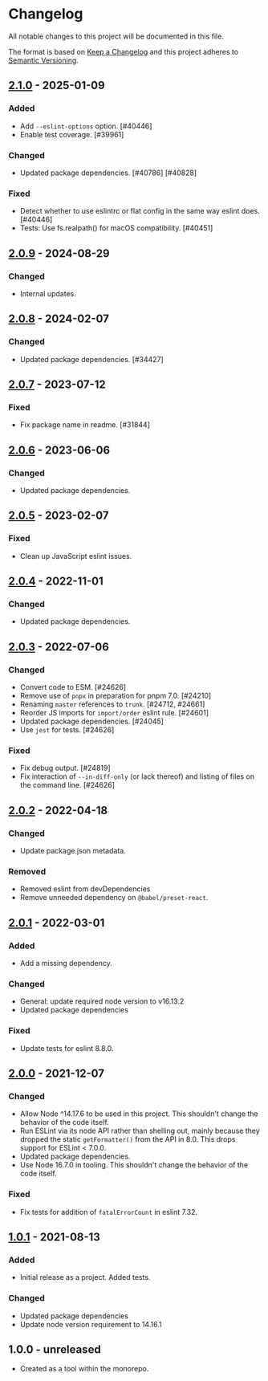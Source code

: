 # Changelog

All notable changes to this project will be documented in this file.

The format is based on [Keep a Changelog](https://keepachangelog.com/en/1.0.0/)
and this project adheres to [Semantic Versioning](https://semver.org/spec/v2.0.0.html).

## [2.1.0] - 2025-01-09
### Added
- Add `--eslint-options` option. [#40446]
- Enable test coverage. [#39961]

### Changed
- Updated package dependencies. [#40786] [#40828]

### Fixed
- Detect whether to use eslintrc or flat config in the same way eslint does. [#40446]
- Tests: Use fs.realpath() for macOS compatibility. [#40451]

## [2.0.9] - 2024-08-29
### Changed
- Internal updates.

## [2.0.8] - 2024-02-07
### Changed
- Updated package dependencies. [#34427]

## [2.0.7] - 2023-07-12
### Fixed
- Fix package name in readme. [#31844]

## [2.0.6] - 2023-06-06
### Changed
- Updated package dependencies.

## [2.0.5] - 2023-02-07
### Fixed
- Clean up JavaScript eslint issues.

## [2.0.4] - 2022-11-01
### Changed
- Updated package dependencies.

## [2.0.3] - 2022-07-06
### Changed
- Convert code to ESM. [#24626]
- Remove use of `pnpx` in preparation for pnpm 7.0. [#24210]
- Renaming `master` references to `trunk`. [#24712, #24661]
- Reorder JS imports for `import/order` eslint rule. [#24601]
- Updated package dependencies. [#24045]
- Use `jest` for tests. [#24626]

### Fixed
- Fix debug output. [#24819]
- Fix interaction of `--in-diff-only` (or lack thereof) and listing of files on the command line. [#24626]

## [2.0.2] - 2022-04-18
### Changed
- Update package.json metadata.

### Removed
- Removed eslint from devDependencies
- Remove unneeded dependency on `@babel/preset-react`.

## [2.0.1] - 2022-03-01
### Added
- Add a missing dependency.

### Changed
- General: update required node version to v16.13.2
- Updated package dependencies

### Fixed
- Update tests for eslint 8.8.0.

## [2.0.0] - 2021-12-07
### Changed
- Allow Node ^14.17.6 to be used in this project. This shouldn't change the behavior of the code itself.
- Run ESLint via its node API rather than shelling out, mainly because they dropped the static `getFormatter()` from the API in 8.0. This drops support for ESLint < 7.0.0.
- Updated package dependencies.
- Use Node 16.7.0 in tooling. This shouldn't change the behavior of the code itself.

### Fixed
- Fix tests for addition of `fatalErrorCount` in eslint 7.32.

## [1.0.1] - 2021-08-13
### Added
- Initial release as a project. Added tests.

### Changed
- Updated package dependencies
- Update node version requirement to 14.16.1

## 1.0.0 - unreleased

* Created as a tool within the monorepo.

[2.1.0]: https://github.com/Automattic/eslint-changed/compare/2.0.9...2.1.0
[2.0.9]: https://github.com/Automattic/eslint-changed/compare/2.0.8...2.0.9
[2.0.8]: https://github.com/Automattic/eslint-changed/compare/2.0.7...2.0.8
[2.0.7]: https://github.com/Automattic/eslint-changed/compare/2.0.6...2.0.7
[2.0.6]: https://github.com/Automattic/eslint-changed/compare/2.0.5...2.0.6
[2.0.5]: https://github.com/Automattic/eslint-changed/compare/2.0.4...2.0.5
[2.0.4]: https://github.com/Automattic/eslint-changed/compare/2.0.3...2.0.4
[2.0.3]: https://github.com/Automattic/eslint-changed/compare/2.0.2...2.0.3
[2.0.2]: https://github.com/Automattic/eslint-changed/compare/2.0.1...2.0.2
[2.0.1]: https://github.com/Automattic/eslint-changed/compare/2.0.0...2.0.1
[2.0.0]: https://github.com/Automattic/eslint-changed/compare/1.0.1...2.0.0
[1.0.1]: https://github.com/Automattic/eslint-changed/compare/1.0.0...1.0.1
